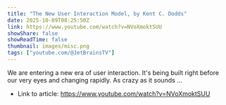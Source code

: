 ```yaml
---
title: "The New User Interaction Model, by Kent C. Dodds"
date: 2025-10-09T08:25:50Z
link: https://www.youtube.com/watch?v=NVoXmoktSUU
showShare: false
showReadTime: false
thumbnail: images/misc.png
tags: ["youtube.com/@JetBrainsTV"]
---
```

We are entering a new era of user interaction. It's being built right before our very eyes and changing rapidly. As crazy as it sounds ...

- Link to article: https://www.youtube.com/watch?v=NVoXmoktSUU